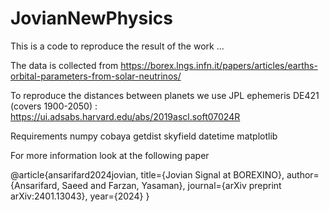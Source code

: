 # JovianNewPhysics

This is a code to reproduce the result of the work ...


The data is collected from
https://borex.lngs.infn.it/papers/articles/earths-orbital-parameters-from-solar-neutrinos/


To reproduce the distances between planets we use JPL ephemeris DE421 (covers 1900-2050) : https://ui.adsabs.harvard.edu/abs/2019ascl.soft07024R


Requirements 
  numpy 
  cobaya
  getdist
  skyfield
  datetime
  matplotlib


For more information look at the following paper

  @article{ansarifard2024jovian,
    title={Jovian Signal at BOREXINO},
    author={Ansarifard, Saeed and Farzan, Yasaman},
    journal={arXiv preprint arXiv:2401.13043},
    year={2024}
  }






